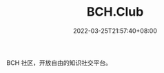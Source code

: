 ﻿---
weight: 
title: "BCH.Club"
description: "BCH 社区，开放自由的知识社交平台"
date: 2022-03-25T21:57:40+08:00
lastmod: 2022-03-25T16:45:40+08:00
draft: false
authors: ["Metabd"]
featuredImage: "bch-club.jpg"
link: ""
tags: ["元宇宙社区","BCH.Club"]
categories: ["navigation"]
navigation: ["元宇宙社区"]
lightgallery: true
toc: true
pinned: false
recommend: false
recommend1: false
---
BCH 社区，开放自由的知识社交平台。
